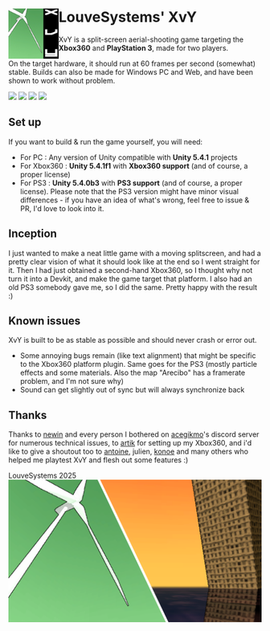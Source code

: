  # <img align="left" width="100" height="100" src="PROMOTION/favicon.png"> LouveSystems' XvY 
XvY is a split-screen aerial-shooting game targeting the **Xbox360** and **PlayStation 3**, made for two players.

On the target hardware, it should run at 60 frames per second (somewhat) stable. Builds can also be made for Windows PC and Web, and have been shown to work without problem.

<p>
  <img height=200 src="https://github.com/user-attachments/assets/edf5f3dd-6e13-4059-b400-2390784e8451">
  <img height=200 src="https://github.com/user-attachments/assets/85a47979-e2c7-411b-a184-5c68e1d2c845">
  <img height=200 src="https://github.com/user-attachments/assets/8e54679c-0576-485a-a589-fc8da3d65297">
  <img height=200 src="https://github.com/user-attachments/assets/85993f6b-8a9c-49a5-b72c-c683c42ad422">
</p>


## Set up
If you want to build & run the game yourself, you will need:
- For PC : Any version of Unity compatible with **Unity 5.4.1** projects
- For Xbox360 : **Unity 5.4.1f1** with **Xbox360 support** (and of course, a proper license)
- For PS3 : **Unity 5.4.0b3** with **PS3 support** (and of course, a proper license). Please note that the PS3 version might have minor visual differences - if you have an idea of what's wrong, feel free to issue & PR, I'd love to look into it.

## Inception
I just wanted to make a neat little game with a moving splitscreen, and had a pretty clear vision of what it should look like at the end so I went straight for it.
Then I had just obtained a second-hand Xbox360, so I thought why not turn it into a Devkit, and make the game target that platform. I also had an old PS3 somebody gave me, so I did the same.
Pretty happy with the result :)

## Known issues
XvY is built to be as stable as possible and should never crash or error out.
- Some annoying bugs remain (like text alignment) that might be specific to the Xbox360 platform plugin.
  Same goes for the PS3 (mostly particle effects and some materials. Also the map "Arecibo" has a framerate problem, and I'm not sure why)
- Sound can get slightly out of sync but will always synchronize back

## Thanks
Thanks to [newin](https://bsky.app/profile/newincpp.bsky.social) and every person I bothered on [acegikmo](https://bsky.app/profile/freya.bsky.social)'s discord server for numerous technical issues, to [artik](https://www.logic-sunrise.com/forums/user/1-artik/) for setting up my Xbox360, and i'd like to give a shoutout too to [antoine](https://bsky.app/profile/toinou.fyi), julien, [konoe](https://bsky.app/profile/konoeyumeko.bsky.social) and many others who helped me playtest XvY and flesh out some features :)

LouveSystems 2025
<img src="PROMOTION/SplashClean.png">
